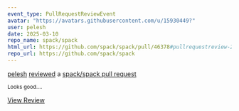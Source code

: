 ```yaml
---
event_type: PullRequestReviewEvent
avatar: "https://avatars.githubusercontent.com/u/15930449?"
user: pelesh
date: 2025-03-10
repo_name: spack/spack
html_url: https://github.com/spack/spack/pull/46378#pullrequestreview-2669695026
repo_url: https://github.com/spack/spack
---
```


<a href='https://github.com/pelesh' target='_blank'>pelesh</a> <a href='https://github.com/spack/spack/pull/46378#pullrequestreview-2669695026' target='_blank'>reviewed</a> a <a href='https://github.com/spack/spack/pull/46378' target='_blank'>spack/spack pull request</a>

<small>Looks good....</small>

<a href='https://github.com/spack/spack/pull/46378#pullrequestreview-2669695026' target='_blank'>View Review</a>